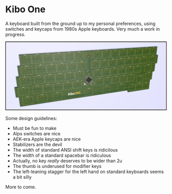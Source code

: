 # Kibo One

A keyboard built from the ground up to my personal preferences, using switches and keycaps from 1980s Apple keyboards. Very much a work in progress.

![Kibo One 3D view](images/3dview.jpg)

Some design guidelines:

* Must be fun to make
* Alps switches are nice
* AEK-era Apple keycaps are nice
* Stabilizers are the devil
* The width of standard ANSI shift keys is ridicilous
* The width of a standard spacebar is ridiculous
* Actually, no key _really_ deserves to be wider than 2u
* The thumb is underused for modifier keys
* The left-leaning stagger for the left hand on standard keyboards seems a bit silly

More to come.
